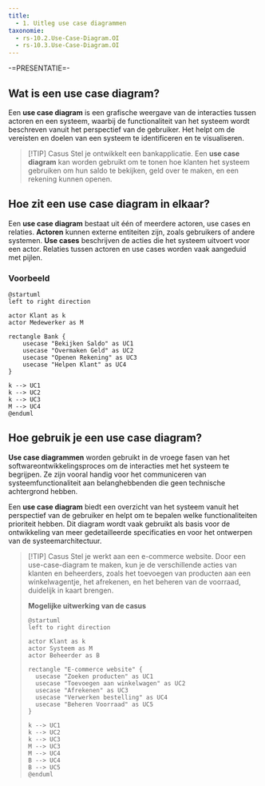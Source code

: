 ```yaml
---
title:
  - 1. Uitleg use case diagrammen
taxonomie:
  - rs-10.2.Use-Case-Diagram.OI
  - rs-10.3.Use-Case-Diagram.OI
---
```


-=PRESENTATIE=-

## Wat is een **use case diagram**?
Een **use case diagram** is een grafische weergave van de interacties tussen actoren en een systeem, waarbij de functionaliteit van het systeem wordt beschreven vanuit het perspectief van de gebruiker. Het helpt om de vereisten en doelen van een systeem te identificeren en te visualiseren.

> [!TIP] Casus
> Stel je ontwikkelt een bankapplicatie. Een **use case diagram** kan worden gebruikt om te tonen hoe klanten het systeem gebruiken om hun saldo te bekijken, geld over te maken, en een rekening kunnen openen.

## Hoe zit een **use case diagram** in elkaar?
Een **use case diagram** bestaat uit één of meerdere actoren, use cases en relaties. **Actoren** kunnen externe entiteiten zijn, zoals gebruikers of andere systemen. **Use cases** beschrijven de acties die het systeem uitvoert voor een actor. Relaties tussen actoren en use cases worden vaak aangeduid met pijlen.

### Voorbeeld
```plantuml
@startuml
left to right direction

actor Klant as k
actor Medewerker as M

rectangle Bank {
	usecase "Bekijken Saldo" as UC1
	usecase "Overmaken Geld" as UC2
	usecase "Openen Rekening" as UC3
	usecase "Helpen Klant" as UC4
}

k --> UC1
k --> UC2
k --> UC3
M --> UC4
@enduml
```


## Hoe gebruik je een **use case diagram**?
**Use case diagrammen** worden gebruikt in de vroege fasen van het softwareontwikkelingsproces om de interacties met het systeem te begrijpen. Ze zijn vooral handig voor het communiceren van systeemfunctionaliteit aan belanghebbenden die geen technische achtergrond hebben.

Een **use case diagram** biedt een overzicht van het systeem vanuit het perspectief van de gebruiker en helpt om te bepalen welke functionaliteiten prioriteit hebben. Dit diagram wordt vaak gebruikt als basis voor de ontwikkeling van meer gedetailleerde specificaties en voor het ontwerpen van de systeemarchitectuur.

> [!TIP] Casus
>Stel je werkt aan een e-commerce website. Door een use-case-diagram te maken, kun je de verschillende acties van klanten en beheerders, zoals het toevoegen van producten aan een winkelwagentje, het afrekenen, en het beheren van de voorraad, duidelijk in kaart brengen.
>
>**Mogelijke uitwerking van de casus**
>```plantuml
>@startuml
>left to right direction
> 
> actor Klant as k
> actor Systeem as M
> actor Beheerder as B
> 
> rectangle "E-commerce website" {
> 	usecase "Zoeken producten" as UC1
> 	usecase "Toevoegen aan winkelwagen" as UC2
> 	usecase "Afrekenen" as UC3
> 	usecase "Verwerken bestelling" as UC4
> 	usecase "Beheren Voorraad" as UC5
> }
> 
> k --> UC1
> k --> UC2
> k --> UC3
> M --> UC3
> M --> UC4
> B --> UC4
> B --> UC5
>@enduml

